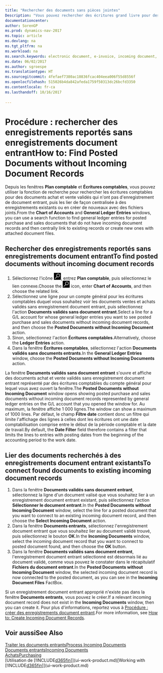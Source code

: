 ```yaml
---
title: "Rechercher des documents sans pièces jointes"
Description: "Vous pouvez rechercher des écritures grand livre pour des documents achat et vente reportés qui n'ont pas de documents électroniques entrants, tels que les factures importées."
documentationcenter: 
author: SorenGP
ms.prod: dynamics-nav-2017
ms.topic: article
ms.devlang: na
ms.tgt_pltfrm: na
ms.workload: na
ms.search.keywords: electronic document, e-invoice, incoming document, OCR, ecommerce, document exchange, import invoice
ms.date: 06/02/2017
ms.author: sgroespe
ms.translationtype: HT
ms.sourcegitcommit: 4fefaef7380ac10836fcac404eea006f55d8556f
ms.openlocfilehash: 515026b4da842afeda1759f50313dc26bcfd3350
ms.contentlocale: fr-ca
ms.lasthandoff: 10/16/2017

---
```

# <a name="how-to-find-posted-documents-without-incoming-document-records"></a><span data-ttu-id="eea90-103">Procédure : rechercher des enregistrements reportés sans enregistrements document entrant</span><span class="sxs-lookup"><span data-stu-id="eea90-103">How to: Find Posted Documents without Incoming Document Records</span></span>
<span data-ttu-id="eea90-104">Depuis les fenêtres **Plan comptable** et **Écritures comptables**, vous pouvez utiliser la fonction de recherche pour rechercher les écritures comptables pour des documents achat et vente validés qui n'ont pas d'enregistrement de document entrant, puis les lier de façon centralisée à des enregistrements existants ou en créer de nouveaux avec des fichiers joints.</span><span class="sxs-lookup"><span data-stu-id="eea90-104">From the **Chart of Accounts** and **General Ledger Entries** windows, you can use a search function to find general ledger entries for posted purchase and sales documents that do not have incoming document records and then centrally link to existing records or create new ones with attached document files.</span></span>

## <a name="to-find-posted-documents-without-incoming-document-records"></a><span data-ttu-id="eea90-105">Rechercher des enregistrements reportés sans enregistrements document entrant</span><span class="sxs-lookup"><span data-stu-id="eea90-105">To find posted documents without incoming document records</span></span>
1. <span data-ttu-id="eea90-106">Sélectionnez l'icône ![Page ou état pour la recherche](media/ui-search/search_small.png "icône Page ou état pour la recherche"), entrez **Plan comptable**, puis sélectionnez le lien connexe.</span><span class="sxs-lookup"><span data-stu-id="eea90-106">Choose the ![Search for Page or Report](media/ui-search/search_small.png "Search for Page or Report icon") icon, enter **Chart of Accounts**, and then choose the related link.</span></span>
2. <span data-ttu-id="eea90-107">Sélectionnez une ligne pour un compte général pour les écritures comptables duquel vous souhaitez voir les documents ventes et achats validés sans enregistrement document entrant, puis sélectionnez l'action **Documents validés sans document entrant**.</span><span class="sxs-lookup"><span data-stu-id="eea90-107">Select a line for a G/L account for whose general ledger entries you want to see posted purchase and sales documents without incoming document records, and then choose the **Posted Documents without Incoming Document** action.</span></span>
3. <span data-ttu-id="eea90-108">Sinon, sélectionnez l'action **Écritures comptables**.</span><span class="sxs-lookup"><span data-stu-id="eea90-108">Alternatively, choose the **Ledger Entries** action.</span></span>
4. <span data-ttu-id="eea90-109">Dans la fenêtre **Écritures comptables**, sélectionnez l'action **Documents validés sans documents entrants**.</span><span class="sxs-lookup"><span data-stu-id="eea90-109">In the **General Ledger Entries** window, choose the **Posted Documents without Incoming Documents** action.</span></span>

<span data-ttu-id="eea90-110">La fenêtre **Documents validés sans document entrant** s'ouvre et affiche des documents achat et vente validés sans enregistrement document entrant représenté par des écritures comptables du compte général pour lequel vous avez ouvert la fenêtre.</span><span class="sxs-lookup"><span data-stu-id="eea90-110">The **Posted Documents without Incoming Document** window opens showing posted purchase and sales documents without incoming document records represented by general ledger entries on the G/L account that you opened the window for.</span></span> <span data-ttu-id="eea90-111">Au maximum, la fenêtre affiche 1 000 lignes.</span><span class="sxs-lookup"><span data-stu-id="eea90-111">The window can show a maximum of 1000 lines.</span></span> <span data-ttu-id="eea90-112">Par défaut, le champ **Filtre date** contient donc un filtre qui limite l'affichage des lignes à celles dont les écritures ont une date comptabilisation comprise entre le début de la période comptable et la date de travail.</span><span class="sxs-lookup"><span data-stu-id="eea90-112">By default, the **Date Filter** field therefore contains a filter that limits the lines to entries with posting dates from the beginning of the accounting period to the work date.</span></span>

## <a name="to-connect-found-documents-to-existing-incoming-document-records"></a><span data-ttu-id="eea90-113">Lier des documents recherchés à des enregistrements document entrant existants</span><span class="sxs-lookup"><span data-stu-id="eea90-113">To connect found documents to existing incoming document records</span></span>
1. <span data-ttu-id="eea90-114">Dans la fenêtre **Documents validés sans document entrant**, sélectionnez la ligne d'un document valisé que vous souhaitez lier à un enregistrement document entrant existant, puis sélectionnez l'action **Sélectionner le document entrant**.</span><span class="sxs-lookup"><span data-stu-id="eea90-114">In the **Posted Documents without Incoming Document** window, select the line for a posted document that you want to connect to an existing incoming document record, and then choose the **Select Incoming Document** action.</span></span>
2. <span data-ttu-id="eea90-115">Dans la fenêtre **Documents entrants**, sélectionnez l'enregistrement document entrant que vous souhaitez lier au document validé trouvé, puis sélectionnez le bouton **OK**.</span><span class="sxs-lookup"><span data-stu-id="eea90-115">In the **Incoming Documents** window, select the incoming document record that you want to connect to posted document found, and then choose the **OK** button.</span></span>
3. <span data-ttu-id="eea90-116">Dans la fenêtre **Documents validés sans document entrant**, l'enregistrement document entrant sélectionné est désormais lié au document validé, comme vous pouvez le constater dans le récapitulatif **Fichiers du document entrant**.</span><span class="sxs-lookup"><span data-stu-id="eea90-116">In the **Posted Documents without Incoming Document** window, the selected incoming document record is now connected to the posted document, as you can see in the **Incoming Document Files** FactBox.</span></span>

<span data-ttu-id="eea90-117">Si un enregistrement document entrant approprié n'existe pas dans la fenêtre **Documents entrants**, vous pouvez le créer.</span><span class="sxs-lookup"><span data-stu-id="eea90-117">If a relevant incoming document record does not exist in the **Incoming Documents** window, then you can create it.</span></span> <span data-ttu-id="eea90-118">Pour plus d'informations, reportez vous à [Procédure : créer des enregistrements document entrant](across-how-create-income-document-records.md).</span><span class="sxs-lookup"><span data-stu-id="eea90-118">For more information, see [How to: Create Incoming Document Records](across-how-create-income-document-records.md).</span></span>

## <a name="see-also"></a><span data-ttu-id="eea90-119">Voir aussi</span><span class="sxs-lookup"><span data-stu-id="eea90-119">See Also</span></span>
[<span data-ttu-id="eea90-120">Traiter les documents entrants</span><span class="sxs-lookup"><span data-stu-id="eea90-120">Process Incoming Documents</span></span>](across-process-income-documents.md)  
[<span data-ttu-id="eea90-121">Documents entrants</span><span class="sxs-lookup"><span data-stu-id="eea90-121">Incoming Documents</span></span>](across-income-documents.md)  
[<span data-ttu-id="eea90-122">Achats</span><span class="sxs-lookup"><span data-stu-id="eea90-122">Purchasing</span></span>](purchasing-manage-purchasing.md)  
<span data-ttu-id="eea90-123">[Utilisation de [!INCLUDE[d365fin](includes/d365fin_md.md)]](ui-work-product.md)</span><span class="sxs-lookup"><span data-stu-id="eea90-123">[Working with [!INCLUDE[d365fin](includes/d365fin_md.md)]](ui-work-product.md)</span></span>

